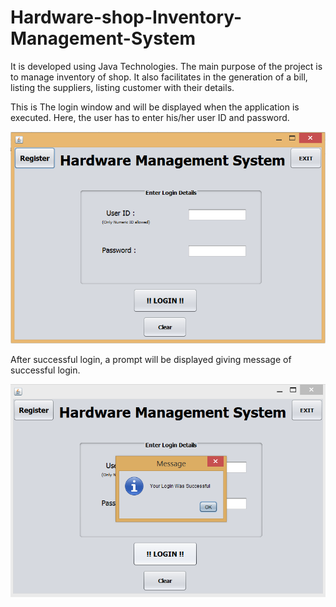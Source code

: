 # Hardware-shop-Inventory-Management-System

It is developed using Java Technologies. The main purpose of the project is to manage inventory of shop. It also facilitates in the generation of a bill, listing the suppliers, listing customer with their details.

This is The login window and will be displayed when the application is executed. Here, the user has to enter his/her user ID and password.

![Login Window Screenshot](/Screenshots/Login_window.PNG?raw=true "Login Window")

After successful login, a prompt will be displayed giving message of successful login.

![Successful Login Screenshot](/Screenshots/successful_login.PNG?raw=true "Successful Login")
